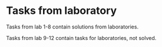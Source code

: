 # Tasks from laboratory

Tasks from lab 1-8 contain solutions from laboratories.

Tasks from lab 9-12 contain tasks for laboratories, not solved.
